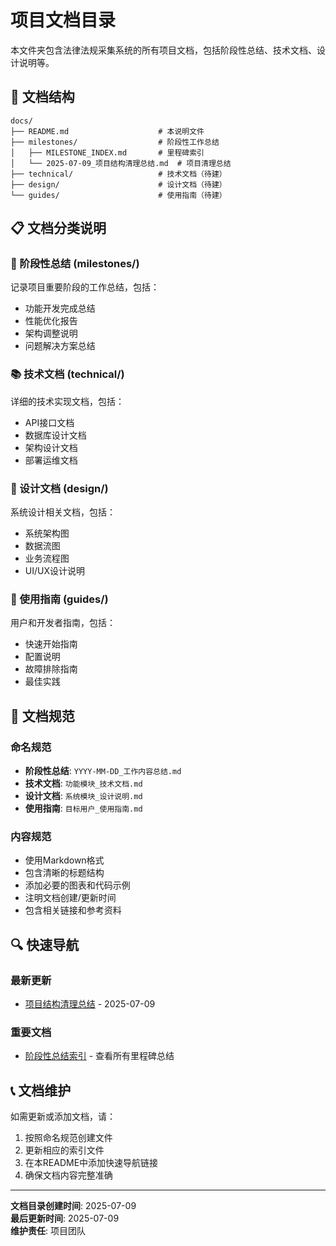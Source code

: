 # 项目文档目录

本文件夹包含法律法规采集系统的所有项目文档，包括阶段性总结、技术文档、设计说明等。

## 📁 文档结构

```
docs/
├── README.md                    # 本说明文件
├── milestones/                  # 阶段性工作总结
│   ├── MILESTONE_INDEX.md       # 里程碑索引
│   └── 2025-07-09_项目结构清理总结.md  # 项目清理总结
├── technical/                   # 技术文档（待建）
├── design/                      # 设计文档（待建）
└── guides/                      # 使用指南（待建）
```

## 📋 文档分类说明

### 🎯 阶段性总结 (milestones/)
记录项目重要阶段的工作总结，包括：
- 功能开发完成总结
- 性能优化报告
- 架构调整说明
- 问题解决方案总结

### 📚 技术文档 (technical/)
详细的技术实现文档，包括：
- API接口文档
- 数据库设计文档
- 架构设计文档
- 部署运维文档

### 🎨 设计文档 (design/)
系统设计相关文档，包括：
- 系统架构图
- 数据流图
- 业务流程图
- UI/UX设计说明

### 📖 使用指南 (guides/)
用户和开发者指南，包括：
- 快速开始指南
- 配置说明
- 故障排除指南
- 最佳实践

## 📝 文档规范

### 命名规范
- **阶段性总结**: `YYYY-MM-DD_工作内容总结.md`
- **技术文档**: `功能模块_技术文档.md`
- **设计文档**: `系统模块_设计说明.md`
- **使用指南**: `目标用户_使用指南.md`

### 内容规范
- 使用Markdown格式
- 包含清晰的标题结构
- 添加必要的图表和代码示例
- 注明文档创建/更新时间
- 包含相关链接和参考资料

## 🔍 快速导航

### 最新更新
- [项目结构清理总结](milestones/2025-07-09_项目结构清理总结.md) - 2025-07-09

### 重要文档
- [阶段性总结索引](milestones/MILESTONE_INDEX.md) - 查看所有里程碑总结

## 📞 文档维护

如需更新或添加文档，请：
1. 按照命名规范创建文件
2. 更新相应的索引文件
3. 在本README中添加快速导航链接
4. 确保文档内容完整准确

---

**文档目录创建时间**: 2025-07-09  
**最后更新时间**: 2025-07-09  
**维护责任**: 项目团队 